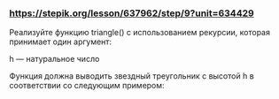 ### https://stepik.org/lesson/637962/step/9?unit=634429

Реализуйте функцию triangle() с использованием рекурсии, которая принимает один аргумент:

h — натуральное число

Функция должна выводить звездный треугольник с высотой h в соответствии со следующим примером:
